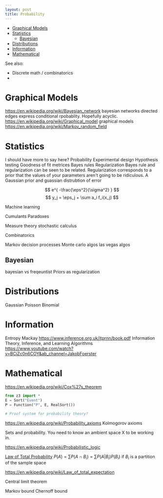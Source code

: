 ```yaml
---
layout: post
title: Probability
---
```


- [Graphical Models](#graphical-models)
- [Statistics](#statistics)
  - [Bayesian](#bayesian)
- [Distributions](#distributions)
- [Information](#information)
- [Mathematical](#mathematical)

See also:

- Discrete math / combinatorics
-

# Graphical Models

<https://en.wikipedia.org/wiki/Bayesian_network> bayesian networks directed edges express conditional rpobablity. Hopefully acyclic.
<https://en.wikipedia.org/wiki/Graphical_model> graphical models
<https://en.wikipedia.org/wiki/Markov_random_field>

# Statistics

I should have more to say here?
Probability
Experimental design
Hypothesis testing
Goodness of fit metrices
Bayes rules
Regularization
Bayes rule and regularization can be seen to be related. Regularization corresponds to a prior that the values of your parameters aren't going to be ridiculous. A Gaussian prior and guassian distrubtion of error

$$ e^{ -\frac{\eps^2}{\sigma^2} } $$
$$ y_j = \eps_j +  \sum a_i f_i(x_j) $$

Machine learning

Cumulants
Paradoxes

Measure theory
stochastic calculus

Combinatorics

Markov decision processes
Monte carlo algos
las vegas algos

## Bayesian

bayesian vs freqeuntist
Priors as regularization

# Distributions

Gaussian
Poisson
Binomial

# Information

Entropy
Mackay <https://www.inference.org.uk/itprnn/book.pdf> Information Theory, Inference, and Learning Algorithms <https://www.youtube.com/watch?v=BCiZc0n6COY&ab_channel=JakobFoerster>

# Mathematical

<https://en.wikipedia.org/wiki/Cox%27s_theorem>

```python
from z3 import *
E = Sort("Event")
P = Function("P", E, RealSort())

# Proof system for probability theory?
```

<https://en.wikipedia.org/wiki/Probability_axioms> Kolmogorov axioms

Sets and probability. You need to know an ambient space X to be working in.

<https://en.wikipedia.org/wiki/Probabilistic_logic>

[Law of Total Probability](https://en.wikipedia.org/wiki/Law_of_total_probability)
$P(A) = \sum P(A \cap B_i) = \sum P(A | B_i) P(B_i)$
if $B_i$ is a partition of the sample space

<https://en.wikipedia.org/wiki/Law_of_total_expectation>

Central limit theorem

Markov bound
Chernoff bound
